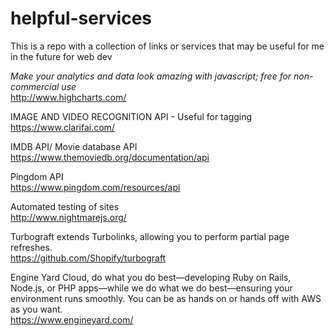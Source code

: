 # helpful-services
This is a repo with a collection of links or services that may be useful for me in the future for web dev 

_Make your analytics and data look amazing with javascript; free for non-commercial use_  
http://www.highcharts.com/  

IMAGE AND VIDEO RECOGNITION API - Useful for tagging  
https://www.clarifai.com/  

IMDB API/ Movie database API  
https://www.themoviedb.org/documentation/api  

Pingdom API  
https://www.pingdom.com/resources/api  

Automated testing of sites  
http://www.nightmarejs.org/  

Turbograft extends Turbolinks, allowing you to perform partial page refreshes.  
https://github.com/Shopify/turbograft  

Engine Yard Cloud, do what you do best—developing Ruby on Rails, Node.js, or PHP apps—while we do what we do best—ensuring your environment runs smoothly. You can be as hands on or hands off with AWS as you want.  
https://www.engineyard.com/  

